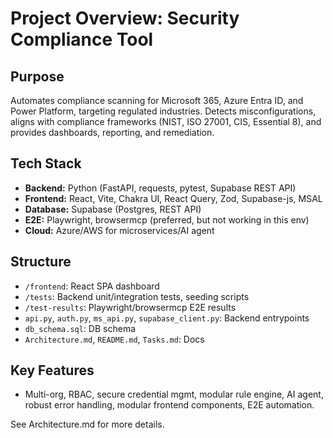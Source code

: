 # Project Overview: Security Compliance Tool

## Purpose

Automates compliance scanning for Microsoft 365, Azure Entra ID, and Power Platform, targeting regulated industries. Detects misconfigurations, aligns with compliance frameworks (NIST, ISO 27001, CIS, Essential 8), and provides dashboards, reporting, and remediation.

## Tech Stack

- **Backend:** Python (FastAPI, requests, pytest, Supabase REST API)
- **Frontend:** React, Vite, Chakra UI, React Query, Zod, Supabase-js, MSAL
- **Database:** Supabase (Postgres, REST API)
- **E2E:** Playwright, browsermcp (preferred, but not working in this env)
- **Cloud:** Azure/AWS for microservices/AI agent

## Structure

- `/frontend`: React SPA dashboard
- `/tests`: Backend unit/integration tests, seeding scripts
- `/test-results`: Playwright/browsermcp E2E results
- `api.py`, `auth.py`, `ms_api.py`, `supabase_client.py`: Backend entrypoints
- `db_schema.sql`: DB schema
- `Architecture.md`, `README.md`, `Tasks.md`: Docs

## Key Features

- Multi-org, RBAC, secure credential mgmt, modular rule engine, AI agent, robust error handling, modular frontend components, E2E automation.

See Architecture.md for more details.
